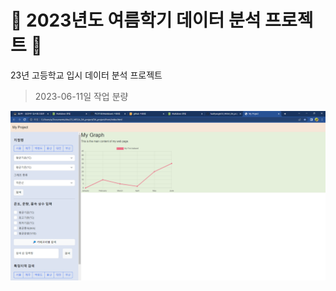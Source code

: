 # 🎉 2023년도 여름학기 데이터 분석 프로젝트 🎉

23년 고등학교 입시 데이터 분석 프로젝트

> 2023-06-11일 작업 분량

 ![Alt text](./img/display.png)